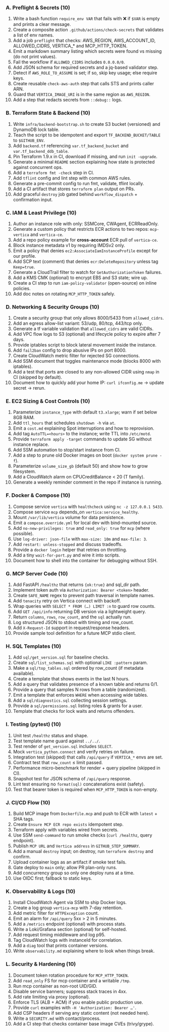 ### A. Preflight & Secrets (10)

1. Write a bash function `require_env VAR` that fails with ❌ if `$VAR` is empty and prints a clear message.
2. Create a composite action `.github/actions/check-secrets` that validates a list of env names.
3. Add a job `preflight` that checks: AWS_REGION, AWS_ACCOUNT_ID, ALLOWED_CIDRS, VERTICA_* and MCP_HTTP_TOKEN.
4. Emit a markdown summary listing which secrets were found vs missing (do not print values).
5. Fail the workflow if `ALLOWED_CIDRS` includes `0.0.0.0/0`.
6. Add JSON schema for required secrets and a jq-based validator step.
7. Detect if `AWS_ROLE_TO_ASSUME` is set; if so, skip key usage; else require keys.
8. Create reusable `check-aws-auth` step that calls STS and prints caller ARN.
9. Guard that `VERTICA_IMAGE_URI` is in the same region as `AWS_REGION`.
10. Add a step that redacts secrets from `::debug::` logs.

### B. Terraform State & Backend (10)

1. Write `infra/backend-bootstrap.sh` to create S3 bucket (versioned) and DynamoDB lock table.
2. Teach the script to be idempotent and export `TF_BACKEND_BUCKET/TABLE` to `$GITHUB_ENV`.
3. Add `backend.tf` referencing `var.tf_backend_bucket` and `var.tf_backend_ddb_table`.
4. Pin Terraform 1.9.x in CI, download if missing, and run `init -upgrade`.
5. Generate a minimal `README` section explaining how state is protected against concurrent ops.
6. Add a `terraform fmt -check` step in CI.
7. Add `tflint` config and lint step with common AWS rules.
8. Generate a pre-commit config to run fmt, validate, tflint locally.
9. Add a CI artifact that stores `terraform plan` output on PRs.
10. Add graceful `destroy` job gated behind `workflow_dispatch` + confirmation input.

### C. IAM & Least Privilege (10)

1. Author an instance role with only: SSMCore, CWAgent, ECRReadOnly.
2. Generate a custom policy that restricts ECR actions to two repos: `mcp-vertica` and `vertica-ce`.
3. Add a repo policy example for **cross-account** ECR pull of `vertica-ce`.
4. Block instance metadata v1 by requiring IMDSv2 only.
5. Emit a policy that denies `ec2:AssociateIamInstanceProfile` except for our profile.
6. Add SCP text (comment) that denies `ecr:DeleteRepository` unless tag `Keep=true`.
7. Generate a CloudTrail filter to watch for `GetAuthorizationToken` failures.
8. Add a KMS CMK (optional) to encrypt EBS and S3 state; wire up.
9. Create a CI step to run `iam-policy-validator` (open-source) on inline policies.
10. Add doc notes on rotating `MCP_HTTP_TOKEN` safely.

### D. Networking & Security Groups (10)

1. Create a security group that only allows 8000/5433 from `allowed_cidrs`.
2. Add an egress allow-list variant: 53/udp, 80/tcp, 443/tcp only.
3. Generate a tf variable validation that `allowed_cidrs` are valid CIDRs.
4. Add VPC flow logs to S3 (optional) and lifecycle policy to expire after 7 days.
5. Provide iptables script to block lateral movement inside the instance.
6. Add `fail2ban` config to drop abusive IPs on port 8000.
7. Create CloudWatch metric filter for rejected SG connections.
8. Add SSM document that toggles maintenance mode (blocks 8000 with iptables).
9. Add a test that ports are closed to any non-allowed CIDR using `nmap` in CI (skipped by default).
10. Document how to quickly add your home IP: `curl ifconfig.me` → update secret → rerun.

### E. EC2 Sizing & Cost Controls (10)

1. Parameterize `instance_type` with default `t3.xlarge`; warn if set below 8GB RAM.
2. Add `ttl_hours` that schedules `shutdown -h` via `at`.
3. Emit a `cost.md` explaining Spot interruptions and how to reprovision.
4. Add tag `AutoTTL=<hours>` to the instance; write TTL into `/etc/motd`.
5. Provide `terraform apply -target` commands to update SG without instance replace.
6. Add SSM automation to stop/start instance from CI.
7. Add a step to prune old Docker images on boot (`docker system prune -f`).
8. Parameterize `volume_size_gb` (default 50) and show how to grow filesystem.
9. Add a CloudWatch alarm on CPUCreditBalance < 20 (T family).
10. Generate a weekly reminder comment in the repo if instance is running.

### F. Docker & Compose (10)

1. Compose service `vertica` with `healthcheck` using `nc -z 127.0.0.1 5433`.
2. Compose service `mcp` depends_on `vertica:service_healthy`.
3. Mount `/var/lib/vertica` volume for data persistence.
4. Emit a `compose.override.yml` for local dev with bind-mounted source.
5. Add `no-new-privileges: true` and `read_only: true` for `mcp` (where possible).
6. Use `log-driver: json-file` with `max-size: 10m` and `max-file: 3`.
7. Add `restart: unless-stopped` and discuss tradeoffs.
8. Provide a `docker login` helper that retries on throttling.
9. Add a tiny `wait-for-port.py` and wire it into scripts.
10. Document how to shell into the container for debugging without SSH.

### G. MCP Server Code (10)

1. Add FastAPI `/healthz` that returns `{ok:true}` and sql_dir path.
2. Implement token auth via `Authorization: Bearer <token>` header.
3. Create `SAFE_NAME` regex to prevent path traversal in template names.
4. Add `tenacity` retry on Vertica connect with backoff.
5. Wrap queries with `SELECT * FROM (…) LIMIT :n` to guard row counts.
6. Add `GET /api/info` returning DB version via a lightweight query.
7. Return `columns`, `rows`, `row_count`, and the `sql` actually run.
8. Log structured JSON to stdout with timing and row_count.
9. Add `X-Request-Id` support in request/response headers.
10. Provide sample tool definition for a future MCP stdio client.

### H. SQL Templates (10)

1. Add `sql/get_version.sql` for baseline checks.
2. Create `sql/list_schemas.sql` with optional `LIKE :pattern` param.
3. Make a `sql/top_tables.sql` ordered by row_count (if metadata available).
4. Create a template that shows events in the last N hours.
5. Add a query that validates presence of a known table and returns 0/1.
6. Provide a query that samples N rows from a table (randomized).
7. Emit a template that enforces `WHERE` when accessing wide tables.
8. Add a `sql/diagnostics.sql` collecting session settings.
9. Provide a `sql/permissions.sql` listing roles & grants for a user.
10. Template that checks for lock waits and returns offenders.

### I. Testing (pytest) (10)

1. Unit test `/healthz` status and shape.
2. Test template name guard against `../../`.
3. Test render of `get_version.sql` includes `SELECT`.
4. Mock `vertica_python.connect` and verify retries on failure.
5. Integration test (skipped) that calls `/api/query` if `VERTICA_*` envs are set.
6. Contract test that `row_count` ≤ limit passed.
7. Performance micro-benchmark for render + query pipeline (skipped in CI).
8. Snapshot test for JSON schema of `/api/query` response.
9. Lint test ensuring no `format(sql)` concatenations exist (safety).
10. Test that bearer token is required when `MCP_HTTP_TOKEN` is non-empty.

### J. CI/CD Flow (10)

1. Build MCP image from `Dockerfile.mcp` and push to ECR with `latest` + SHA tags.
2. Create `Ensure MCP ECR repo exists` idempotent step.
3. Terraform apply with variables wired from secrets.
4. Use SSM `send-command` to run smoke checks (`curl /healthz`, query endpoint).
5. Publish `MCP URL` and `Vertica address` in `GITHUB_STEP_SUMMARY`.
6. Add a manual `destroy` input; on destroy, run `terraform destroy` and confirm.
7. Upload container logs as an artifact if smoke test fails.
8. Gate deploy to `main` only; allow PR plan-only runs.
9. Add concurrency group so only one deploy runs at a time.
10. Use OIDC first; fallback to static keys.

### K. Observability & Logs (10)

1. Install CloudWatch Agent via SSM to ship Docker logs.
2. Create a log group `vertica-mcp` with 7-day retention.
3. Add metric filter for `HTTPException` count.
4. Emit an alarm for `/api/query` 5xx > 2 in 5 minutes.
5. Add a `/metrics` endpoint (optional) with process stats.
6. Write a Loki/Grafana section (optional) for self-hosted.
7. Add request timing middleware and log p95.
8. Tag CloudWatch logs with instanceId for correlation.
9. Add a `diag` tool that prints container versions.
10. Write `observability.md` explaining where to look when things break.

### L. Security & Hardening (10)

1. Document token rotation procedure for `MCP_HTTP_TOKEN`.
2. Add `read_only` FS for mcp container and a writable `/tmp`.
3. Run mcp container as non-root UID/GID.
4. Disable service banners; suppress stack traces in 4xx.
5. Add rate limiting via proxy (optional).
6. Enforce TLS (ALB + ACM) if you enable public production use.
7. Provide `curl` examples with `-H 'Authorization: Bearer …'`.
8. Add CSP headers if serving any static content (not needed here).
9. Write a `SECURITY.md` with contact/process.
10. Add a CI step that checks container base image CVEs (trivy/grype).
